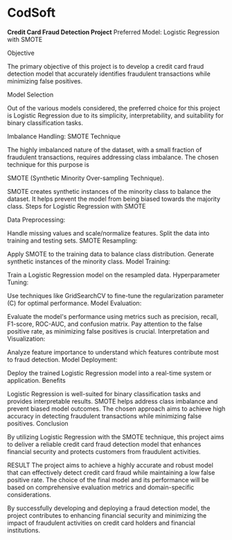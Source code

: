 # CodSoft

**Credit Card Fraud Detection Project**
Preferred Model: Logistic Regression with SMOTE

Objective

The primary objective of this project is to develop a credit card fraud detection model that accurately identifies fraudulent transactions while minimizing false positives.

Model Selection

Out of the various models considered, the preferred choice for this project is Logistic Regression due to its simplicity, interpretability, and suitability for binary classification tasks.

Imbalance Handling: SMOTE Technique

The highly imbalanced nature of the dataset, with a small fraction of fraudulent transactions, requires addressing class imbalance. The chosen technique for this purpose is

SMOTE (Synthetic Minority Over-sampling Technique).

SMOTE creates synthetic instances of the minority class to balance the dataset.
It helps prevent the model from being biased towards the majority class.
Steps for Logistic Regression with SMOTE

Data Preprocessing:

Handle missing values and scale/normalize features.
Split the data into training and testing sets.
SMOTE Resampling:

Apply SMOTE to the training data to balance class distribution.
Generate synthetic instances of the minority class.
Model Training:

Train a Logistic Regression model on the resampled data.
Hyperparameter Tuning:

Use techniques like GridSearchCV to fine-tune the regularization parameter (C) for optimal performance.
Model Evaluation:

Evaluate the model's performance using metrics such as precision, recall, F1-score, ROC-AUC, and confusion matrix.
Pay attention to the false positive rate, as minimizing false positives is crucial.
Interpretation and Visualization:

Analyze feature importance to understand which features contribute most to fraud detection.
Model Deployment:

Deploy the trained Logistic Regression model into a real-time system or application.
Benefits

Logistic Regression is well-suited for binary classification tasks and provides interpretable results.
SMOTE helps address class imbalance and prevent biased model outcomes.
The chosen approach aims to achieve high accuracy in detecting fraudulent transactions while minimizing false positives.
Conclusion

By utilizing Logistic Regression with the SMOTE technique, this project aims to deliver a reliable credit card fraud detection model that enhances financial security and protects customers from fraudulent activities.

RESULT
The project aims to achieve a highly accurate and robust model that can effectively detect credit card fraud while maintaining a low false positive rate. The choice of the final model and its performance will be based on comprehensive evaluation metrics and domain-specific considerations.

By successfully developing and deploying a fraud detection model, the project contributes to enhancing financial security and minimizing the impact of fraudulent activities on credit card holders and financial institutions.
